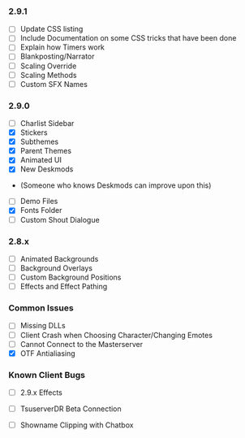 ### 2.9.1
 - [ ] Update CSS listing
 - [ ] Include Documentation on some CSS tricks that have been done
 - [ ] Explain how Timers work
 - [ ] Blankposting/Narrator
 - [ ] Scaling Override
 - [ ] Scaling Methods
 - [ ] Custom SFX Names
### 2.9.0
 - [ ] Charlist Sidebar
 - [x] Stickers
 - [x] Subthemes
 - [x] Parent Themes
 - [x] Animated UI
 - [x] New Deskmods
 - (Someone who knows Deskmods can improve upon this)
 - [ ] Demo Files
 - [x] Fonts Folder
 - [ ] Custom Shout Dialogue
### 2.8.x
 - [ ] Animated Backgrounds
 - [ ] Background Overlays
 - [ ] Custom Background Positions
 - [ ] Effects and Effect Pathing
### Common Issues
 - [ ]  Missing DLLs
 - [ ] Client Crash when Choosing Character/Changing Emotes
 - [ ] Cannot Connect to the Masterserver
 - [x] OTF Antialiasing
### Known Client Bugs
 - [ ] 2.9.x Effects
 - [ ] TsuserverDR Beta Connection
 - [ ] Showname Clipping with Chatbox








<!--stackedit_data:
eyJoaXN0b3J5IjpbMTIzODI1NjUwNSwtMTcxNjMyMjk3NSwxOD
kzODA1MjQxXX0=
-->